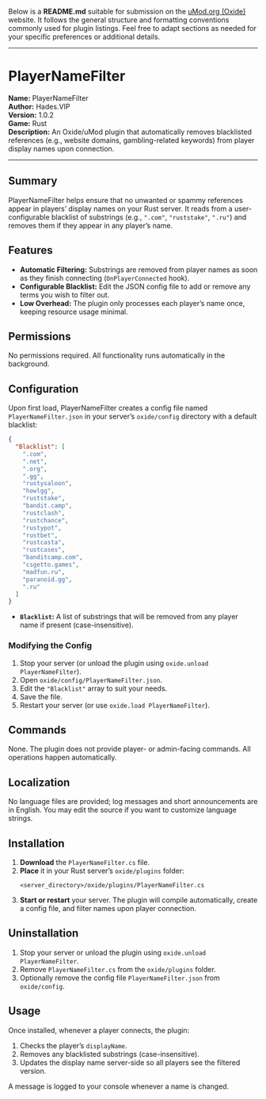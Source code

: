 Below is a **README.md** suitable for submission on the [uMod.org (Oxide)](https://umod.org) website. It follows the general structure and formatting conventions commonly used for plugin listings. Feel free to adapt sections as needed for your specific preferences or additional details.

---

# PlayerNameFilter

**Name:** PlayerNameFilter  
**Author:** Hades.VIP  
**Version:** 1.0.2  
**Game:** Rust  
**Description:** An Oxide/uMod plugin that automatically removes blacklisted references (e.g., website domains, gambling-related keywords) from player display names upon connection.

---

## Summary

PlayerNameFilter helps ensure that no unwanted or spammy references appear in players’ display names on your Rust server. It reads from a user-configurable blacklist of substrings (e.g., `".com"`, `"ruststake"`, `".ru"`) and removes them if they appear in any player’s name.

## Features

- **Automatic Filtering:** Substrings are removed from player names as soon as they finish connecting (`OnPlayerConnected` hook).  
- **Configurable Blacklist:** Edit the JSON config file to add or remove any terms you wish to filter out.  
- **Low Overhead:** The plugin only processes each player’s name once, keeping resource usage minimal.

## Permissions

No permissions required. All functionality runs automatically in the background.

## Configuration

Upon first load, PlayerNameFilter creates a config file named `PlayerNameFilter.json` in your server’s `oxide/config` directory with a default blacklist:

```json
{
  "Blacklist": [
    ".com",
    ".net",
    ".org",
    ".gg",
    "rustysaloon",
    "howlgg",
    "ruststake",
    "bandit.camp",
    "rustclash",
    "rustchance",
    "rustypot",
    "rustbet",
    "rustcasta",
    "rustcases",
    "banditcamp.com",
    "csgetto.games",
    "madfun.ru",
    "paranoid.gg",
    ".ru"
  ]
}
```

- **`Blacklist`:** A list of substrings that will be removed from any player name if present (case-insensitive).

### Modifying the Config

1. Stop your server (or unload the plugin using `oxide.unload PlayerNameFilter`).
2. Open `oxide/config/PlayerNameFilter.json`.
3. Edit the `"Blacklist"` array to suit your needs.
4. Save the file.
5. Restart your server (or use `oxide.load PlayerNameFilter`).

## Commands

None. The plugin does not provide player- or admin-facing commands. All operations happen automatically.

## Localization

No language files are provided; log messages and short announcements are in English. You may edit the source if you want to customize language strings.

## Installation

1. **Download** the `PlayerNameFilter.cs` file.  
2. **Place** it in your Rust server’s `oxide/plugins` folder:
   ```
   <server_directory>/oxide/plugins/PlayerNameFilter.cs
   ```
3. **Start or restart** your server. The plugin will compile automatically, create a config file, and filter names upon player connection.

## Uninstallation

1. Stop your server or unload the plugin using `oxide.unload PlayerNameFilter`.  
2. Remove `PlayerNameFilter.cs` from the `oxide/plugins` folder.  
3. Optionally remove the config file `PlayerNameFilter.json` from `oxide/config`.

## Usage

Once installed, whenever a player connects, the plugin:

1. Checks the player’s `displayName`.
2. Removes any blacklisted substrings (case-insensitive).
3. Updates the display name server-side so all players see the filtered version.

A message is logged to your console whenever a name is changed.
